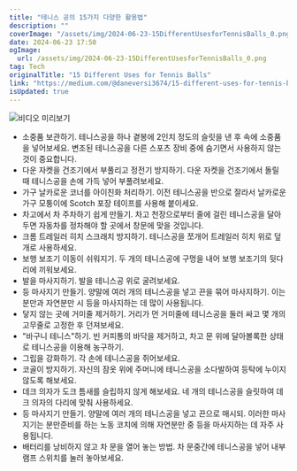 ```yaml
---
title: "테니스 공의 15가지 다양한 활용법"
description: ""
coverImage: "/assets/img/2024-06-23-15DifferentUsesforTennisBalls_0.png"
date: 2024-06-23 17:50
ogImage: 
  url: /assets/img/2024-06-23-15DifferentUsesforTennisBalls_0.png
tag: Tech
originalTitle: "15 Different Uses for Tennis Balls"
link: "https://medium.com/@daneversi3674/15-different-uses-for-tennis-balls-522438f8f9be"
isUpdated: true
---
```






![비디오 미리보기](/assets/img/2024-06-23-15DifferentUsesforTennisBalls_0.png)

- 소중품 보관하기. 테니스공을 하나 곁봉에 2인치 정도의 슬릿을 낸 후 속에 소중품을 넣어보세요. 변조된 테니스공을 다른 스포츠 장비 중에 숨기면서 사용하지 않는 것이 중요합니다.
- 다운 자켓을 건조기에서 부풀리고 정전기 방지하기. 다운 자켓을 건조기에서 돌릴 때 테니스공을 손에 가득 넣어 부풀려보세요.
- 가구 날카로운 코너를 아이친화 처리하기. 이전 테니스공을 반으로 잘라서 날카로운 가구 모퉁이에 Scotch 포장 테이프를 사용해 붙이세요.
- 차고에서 차 주차하기 쉽게 만들기. 차고 천장으로부터 줄에 걸린 테니스공을 달아두면 자동차를 정차해야 할 곳에서 창문에 맞을 것입니다.
- 크롬 트레일러 히치 스크래치 방지하기. 테니스공을 쪼개어 트레일러 히치 위로 덮개로 사용하세요.
- 보행 보조기 이동이 쉬워지기. 두 개의 테니스공에 구멍을 내어 보행 보조기의 뒷다리에 끼워보세요.
- 발을 마사지하기. 발을 테니스공 위로 굴려보세요.
- 등 마사지기 만들기. 양말에 여러 개의 테니스공을 넣고 끈을 묶어 마사지하기. 이는 분만과 자연분만 시 등을 마사지하는 데 많이 사용됩니다.
- 닿지 않는 곳에 거미줄 제거하기. 거리가 먼 거미줄에 테니스공을 둘러 싸고 몇 개의 고무줄로 고정한 후 던져보세요.
- "바구니 테니스"하기. 빈 커피통의 바닥을 제거하고, 차고 문 위에 달아볼록한 상태로 테니스공을 이용해 농구하기.
- 그립을 강화하기. 각 손에 테니스공을 쥐어보세요.
- 코골이 방지하기. 자신의 잠옷 위에 주머니에 테니스공을 소다발하여 등탁에 누이지 않도록 해보세요.
- 데크 의자가 도크 틈새를 슬립하지 않게 해보세요. 네 개의 테니스공을 슬릿하여 데크 의자의 다리에 맞춰 사용하세요.
- 등 마사지기 만들기. 양말에 여러 개의 테니스공을 넣고 끈으로 매시되. 이러한 마사지기는 분만준비를 하는 노동 코치에 의해 자연분만 중 등을 마사지하는 데 자주 사용됩니다.
- 배터리를 낭비하지 않고 차 문을 열어 놓는 방법. 차 문중간에 테니스공을 넣어 내부 램프 스위치를 눌러 놓아보세요.